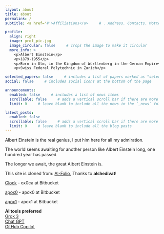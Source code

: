 ```yaml
---
layout: about
title: about
permalink: /
subtitle: <a href='#'>Affiliations</a>     # . Address. Contacts. Motto. Etc.

profile:
  align: right
  image: prof_pic.jpg
  image_circular: false     # crops the image to make it circular
  more_info: >
    <p>Albert Einstein</p>
    <p>1879-1955</p>
    <p>Born in Ulm, in the Kingdom of Württemberg in the German Empire</p>
    <p>Swiss Federal Polytechnic in Zurich</p>

selected_papers: false     # includes a list of papers marked as "selected={true}"
social: false     # includes social icons at the bottom of the page

announcements:
  enabled: false     # includes a list of news items
  scrollable: false     # adds a vertical scroll bar if there are more than 3 news items
  limit: 0     # leave blank to include all the news in the `_news` folder

latest_posts:
  enabled: false
  scrollable: false     # adds a vertical scroll bar if there are more than 3 new posts items
  limit: 0     # leave blank to include all the blog posts
---
```


Albert Einstein is the real genius, I put him here for all my admiration.

The world seems awaiting for another person like Albert Einstein long, one hundred year has passed.

The longer we await, the great Albert Einstein is.

This site is cloned from: [Al-Folio](https://github.com/alshedivat/al-folio), Thanks to **alshedivat**!


[Clock](https://ox0ca.bitbucket.io/) - ox0ca at Bitbucket

[apox0](https://apox0.bitbucket.io/) - apox0 at Bitbucket

[apox1](https://apox1.bitbucket.io/) - apox1 at Bitbucket


**AI tools preferred**  
[Grok 3](https://grok.com/)  
[Chat GPT](https://chatgpt.com/)  
[GitHub Copilot](https://github.com/copilot)  
